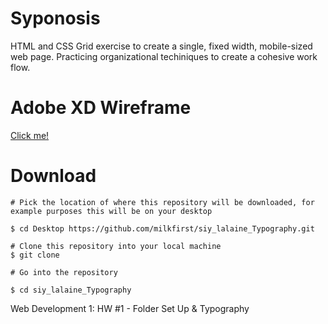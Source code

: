 # Syponosis
HTML and CSS Grid exercise to create a single, fixed width, mobile-sized web page. Practicing organizational techiniques to create a cohesive work flow.

# Adobe XD Wireframe
[Click me!](https://xd.adobe.com/view/58fb7f68-3016-42b1-b5d6-b2d954db67f1-0da8/)

# Download
 ```
# Pick the location of where this repository will be downloaded, for example purposes this will be on your desktop

$ cd Desktop https://github.com/milkfirst/siy_lalaine_Typography.git

# Clone this repository into your local machine
$ git clone 

# Go into the repository

$ cd siy_lalaine_Typography

```
Web Development 1: HW #1 - Folder Set Up & Typography